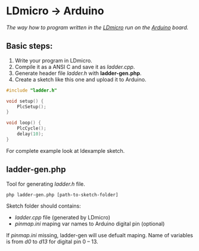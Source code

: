 # LDmicro &rarr; Arduino

*The way how to program written in the [LDmicro](http://www.cq.cx/ladder.pl) run 
on the [Arduino](http://arduino.cc) board.*


## Basic steps:

1. Write your program in LDmicro.
2. Compile it as a ANSI C and save it as *ladder.cpp*.
3. Generate header file *ladder.h* with **ladder-gen.php**.
4. Create a sketch like this one and upload it to Arduino.

```cpp
#include "ladder.h"

void setup() {
    PlcSetup();
}

void loop() {
    PlcCycle();
    delay(10);
}
```

For complete example look at ldexample sketch.

## ladder-gen.php

Tool for generating *ladder.h* file. 

```
php ladder-gen.php [path-to-sketch-folder]
```

Sketch folder should contains:

-  *ladder.cpp* file (generated by LDmicro)
-  *pinmap.ini* maping var names to Arduino digital pin (optional)

If *pinmap.ini* missing, ladder-gen will use defualt maping. Name of variables 
is from *d0* to *d13* for digital pin 0 – 13.